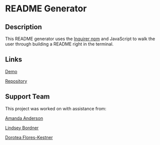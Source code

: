 
  # README Generator

  ## Description
  This README generator uses the [Inquirer npm](https://www.npmjs.com/package/inquirer) and JavaScript to walk the user through building a README right in the terminal.

  ## Links

  [Demo](https://drive.google.com/file/d/1kolBEwAGSqS5euAdGEpR-_AIikqFdsfr/view)

  [Repository](https://github.com/B-Audette/node_readme_generator)

 ## Support Team
  This project was worked on with assistance from:

  [Amanda Anderson](https://github.com/aanderson120)

  [Lindsey Bordner](//https://github.com/LindseyM20)

  [Dorotea Flores-Kestner](https://github.com/dfkestner)

